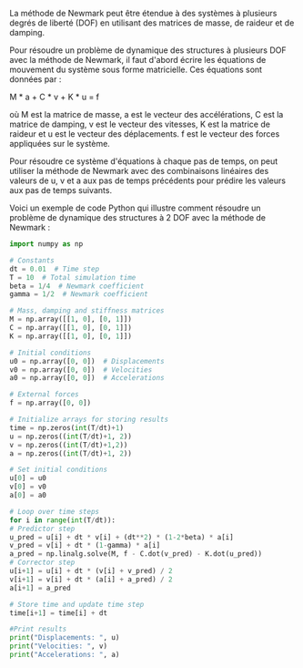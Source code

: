 La méthode de Newmark peut être étendue à des systèmes à plusieurs degrés de liberté (DOF) en utilisant des matrices de masse, de raideur et de damping.

Pour résoudre un problème de dynamique des structures à plusieurs DOF avec la méthode de Newmark, il faut d'abord écrire les équations de mouvement du système sous forme matricielle. Ces équations sont données par :

M * a + C * v + K * u = f

où M est la matrice de masse, a est le vecteur des accélérations, C est la matrice de damping, v est le vecteur des vitesses, K est la matrice de raideur et u est le vecteur des déplacements. f est le vecteur des forces appliquées sur le système.

Pour résoudre ce système d'équations à chaque pas de temps, on peut utiliser la méthode de Newmark avec des combinaisons linéaires des valeurs de u, v et a aux pas de temps précédents pour prédire les valeurs aux pas de temps suivants.

Voici un exemple de code Python qui illustre comment résoudre un problème de dynamique des structures à 2 DOF avec la méthode de Newmark :

```python
import numpy as np

# Constants
dt = 0.01  # Time step
T = 10  # Total simulation time
beta = 1/4  # Newmark coefficient
gamma = 1/2  # Newmark coefficient

# Mass, damping and stiffness matrices
M = np.array([[1, 0], [0, 1]])
C = np.array([[1, 0], [0, 1]])
K = np.array([[1, 0], [0, 1]])

# Initial conditions
u0 = np.array([0, 0])  # Displacements
v0 = np.array([0, 0])  # Velocities
a0 = np.array([0, 0])  # Accelerations

# External forces
f = np.array([0, 0])

# Initialize arrays for storing results
time = np.zeros(int(T/dt)+1)
u = np.zeros((int(T/dt)+1, 2))
v = np.zeros((int(T/dt)+1,2))
a = np.zeros((int(T/dt)+1, 2))

# Set initial conditions
u[0] = u0
v[0] = v0
a[0] = a0

# Loop over time steps
for i in range(int(T/dt)):
# Predictor step
u_pred = u[i] + dt * v[i] + (dt**2) * (1-2*beta) * a[i]
v_pred = v[i] + dt * (1-gamma) * a[i]
a_pred = np.linalg.solve(M, f - C.dot(v_pred) - K.dot(u_pred))
# Corrector step
u[i+1] = u[i] + dt * (v[i] + v_pred) / 2
v[i+1] = v[i] + dt * (a[i] + a_pred) / 2
a[i+1] = a_pred

# Store time and update time step
time[i+1] = time[i] + dt

#Print results
print("Displacements: ", u)
print("Velocities: ", v)
print("Accelerations: ", a)

```
